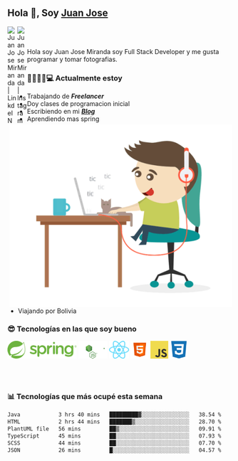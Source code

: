 ## Hola 👋, Soy [Juan Jose](http://juanjoses.me)

<a href="https://www.linkedin.com/in/juanjosemirandam/">
  <img align="left" alt="Juan Jose Miranda | LinkdeIN" width="22px" src="https://cdn.jsdelivr.net/npm/simple-icons@v3/icons/linkedin.svg" />
</a>

<a href="https://www.instagram.com/juan.jose.miranda/">
  <img align="left" alt="Juan Jose Miranda | Instagram" width="22px" src="https://cdn.jsdelivr.net/npm/simple-icons@v3/icons/instagram.svg" />
</a>

<br /> <br />

Hola soy Juan Jose Miranda soy Full Stack Developer y me gusta programar y tomar fotografias.

<img align="right" alt="GIF" src="./images/gif-juanjose.gif" width="500" max-height="320" />

### 👨‍💻🕵‍♀💻 Actualmente estoy

- Trabajando de ***Freelancer***
- Doy clases de programacion inicial
- Escribiendo en mi ***[Blog](http://juanjoses.me)***
- Aprendiendo mas spring
- Viajando por Bolivia 

### 😎 Tecnologías en las que soy bueno

<code><img alt="Spring" height="40px" src="./images/spring-icon.svg"/></code>
<code><img alt="NodeJS" height="40px" src="./images/nodejs-icon.svg" /></code>
<code><img alt="ReactJS" height="40px" src="./images/react-icon.svg" /></code>
<code><img alt="HTML5" height="40px" src="./images/html-icon.png" /></code>
<code><img alt="JavaScript" height="40px" src="./images/js-icon.png"  /></code>
<code><img alt="CSS3" height="40px" src="./images/css-icon.png" /></code>

<br/><br/>

### 📊 Tecnologías que más ocupé esta semana

<!--START_SECTION:waka-->

```text
Java            3 hrs 40 mins   █████████▓░░░░░░░░░░░░░░░   38.54 %
HTML            2 hrs 44 mins   ███████▒░░░░░░░░░░░░░░░░░   28.70 %
PlantUML file   56 mins         ██▒░░░░░░░░░░░░░░░░░░░░░░   09.91 %
TypeScript      45 mins         ██░░░░░░░░░░░░░░░░░░░░░░░   07.93 %
SCSS            44 mins         ██░░░░░░░░░░░░░░░░░░░░░░░   07.70 %
JSON            26 mins         █░░░░░░░░░░░░░░░░░░░░░░░░   04.57 %
```

<!--END_SECTION:waka-->

<!-- ### 📌🤓 Últimos artículos en mi blog -->